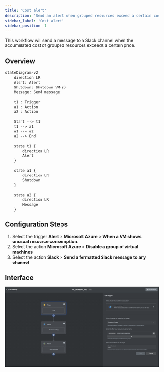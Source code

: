 ```yaml
---
title: 'Cost alert'
description: 'Send an alert when grouped resources exceed a certain cost'
sidebar_label: 'Cost alert'
sidebar_position: 1
---
```


This workflow will send a message to a Slack channel when the accumulated cost of grouped resources exceeds a certain price.

## Overview

```mermaid
stateDiagram-v2
    direction LR
    Alert: Alert
    Shutdown: Shutdown VM(s)
    Message: Send message

    t1 : Trigger
    a1 : Action
    a2 : Action

    Start --> t1
    t1 --> a1
    a1 --> a2
    a2 --> End

    state t1 {
        direction LR
        Alert
    }

    state a1 {
        direction LR
        Shutdown
    }

    state a2 {
        direction LR
        Message
    }
```

## Configuration Steps

1. Select the trigger **Alert** > **Microsoft Azure** > **When a VM shows unusual resource consomption**.
2. Select the action **Microsoft Azure** > **Disable a group of virtual machines**
3. Select the action **Slack** > **Send a formatted Slack message to any channel**

## Interface

![Example workflow for "Cost alert"](workflow-cost-alert.png)
